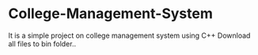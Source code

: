 # College-Management-System
It is a simple project on college management system using C++
Download all files to bin folder..
